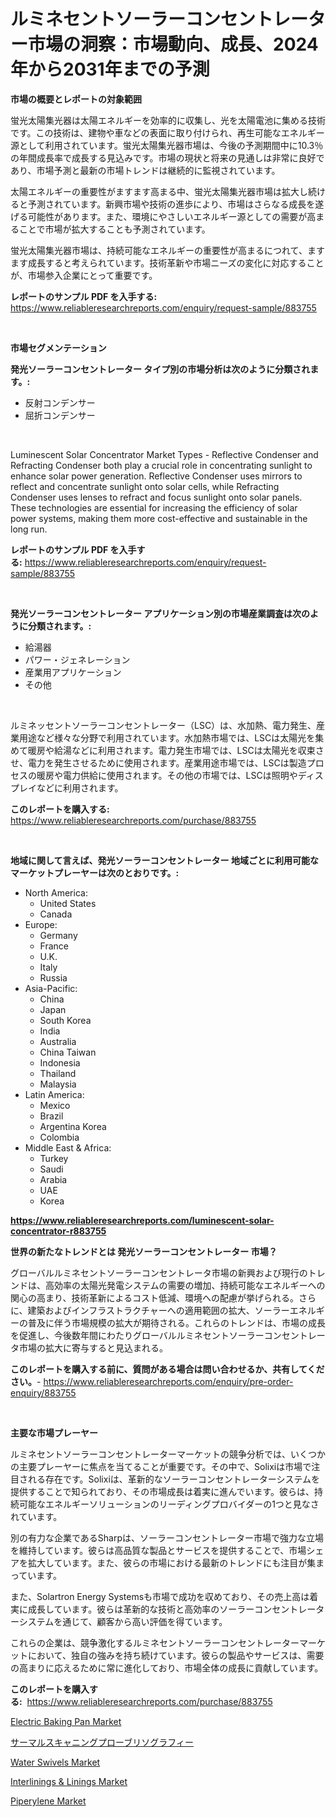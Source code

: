 <p><h1>ルミネセントソーラーコンセントレーター市場の洞察：市場動向、成長、2024年から2031年までの予測</h1></p><p><strong>市場の概要とレポートの対象範囲</strong></p>
<p><p>蛍光太陽集光器は太陽エネルギーを効率的に収集し、光を太陽電池に集める技術です。この技術は、建物や車などの表面に取り付けられ、再生可能なエネルギー源として利用されています。蛍光太陽集光器市場は、今後の予測期間中に10.3％の年間成長率で成長する見込みです。市場の現状と将来の見通しは非常に良好であり、市場予測と最新の市場トレンドは継続的に監視されています。</p><p>太陽エネルギーの重要性がますます高まる中、蛍光太陽集光器市場は拡大し続けると予測されています。新興市場や技術の進歩により、市場はさらなる成長を遂げる可能性があります。また、環境にやさしいエネルギー源としての需要が高まることで市場が拡大することも予測されています。</p><p>蛍光太陽集光器市場は、持続可能なエネルギーの重要性が高まるにつれて、ますます成長すると考えられています。技術革新や市場ニーズの変化に対応することが、市場参入企業にとって重要です。</p></p>
<p><strong>レポートのサンプル PDF を入手する:</strong> <a href="https://www.reliableresearchreports.com/enquiry/request-sample/883755">https://www.reliableresearchreports.com/enquiry/request-sample/883755</a></p>
<p>&nbsp;</p>
<p><strong>市場セグメンテーション</strong></p>
<p><strong>発光ソーラーコンセントレーター タイプ別の市場分析は次のように分類されます。:</strong></p>
<p><ul><li>反射コンデンサー</li><li>屈折コンデンサー</li></ul></p>
<p>&nbsp;</p>
<p><p>Luminescent Solar Concentrator Market Types - Reflective Condenser and Refracting Condenser both play a crucial role in concentrating sunlight to enhance solar power generation. Reflective Condenser uses mirrors to reflect and concentrate sunlight onto solar cells, while Refracting Condenser uses lenses to refract and focus sunlight onto solar panels. These technologies are essential for increasing the efficiency of solar power systems, making them more cost-effective and sustainable in the long run.</p></p>
<p><strong>レポートのサンプル PDF を入手する:</strong>&nbsp;<a href="https://www.reliableresearchreports.com/enquiry/request-sample/883755">https://www.reliableresearchreports.com/enquiry/request-sample/883755</a></p>
<p>&nbsp;</p>
<p><strong> 発光ソーラーコンセントレーター アプリケーション別の市場産業調査は次のように分類されます。:</strong></p>
<p><ul><li>給湯器</li><li>パワー・ジェネレーション</li><li>産業用アプリケーション</li><li>その他</li></ul></p>
<p>&nbsp;</p>
<p><p>ルミネッセントソーラーコンセントレーター（LSC）は、水加熱、電力発生、産業用途など様々な分野で利用されています。水加熱市場では、LSCは太陽光を集めて暖房や給湯などに利用されます。電力発生市場では、LSCは太陽光を収束させ、電力を発生させるために使用されます。産業用途市場では、LSCは製造プロセスの暖房や電力供給に使用されます。その他の市場では、LSCは照明やディスプレイなどに利用されます。</p></p>
<p><strong>このレポートを購入する:</strong>&nbsp; <a href="https://www.reliableresearchreports.com/purchase/883755">https://www.reliableresearchreports.com/purchase/883755</a></p>
<p>&nbsp;</p>
<p><strong>地域に関して言えば、発光ソーラーコンセントレーター 地域ごとに利用可能なマーケットプレーヤーは次のとおりです。:</strong></p>
<p><ul>
    <li>
        North America:
        <ul>
            <li>United States</li>
            <li>Canada</li>
        </ul>
    </li>
    <li>
        Europe:
        <ul>
            <li>Germany</li>
            <li>France</li>
            <li>U.K.</li>
            <li>Italy</li>
            <li>Russia</li>
        </ul>
    </li>
    <li>
        Asia-Pacific:
        <ul>
            <li>China</li>
            <li>Japan</li>
            <li>South Korea</li>
            <li>India</li>
            <li>Australia</li>
            <li>China Taiwan</li>
            <li>Indonesia</li>
            <li>Thailand</li>
            <li>Malaysia</li>
        </ul>
    </li>
    <li>
        Latin America:
        <ul>
            <li>Mexico</li>
            <li>Brazil</li>
            <li>Argentina Korea</li>
            <li>Colombia</li>
        </ul>
    </li>
    <li>
        Middle East & Africa:
        <ul>
            <li>Turkey</li>
            <li>Saudi</li>
            <li>Arabia</li>
            <li>UAE</li>
            <li>Korea</li>
        </ul>
    </li>
    </ul></p>
<p><strong><a href="https://www.reliableresearchreports.com/luminescent-solar-concentrator-r883755">https://www.reliableresearchreports.com/luminescent-solar-concentrator-r883755</a></strong>&nbsp;</p>
<p><strong>世界の新たなトレンドとは 発光ソーラーコンセントレーター 市場？</strong></p>
<p><p>グローバルルミネセントソーラーコンセントレータ市場の新興および現行のトレンドは、高効率の太陽光発電システムの需要の増加、持続可能なエネルギーへの関心の高まり、技術革新によるコスト低減、環境への配慮が挙げられる。さらに、建築およびインフラストラクチャーへの適用範囲の拡大、ソーラーエネルギーの普及に伴う市場規模の拡大が期待される。これらのトレンドは、市場の成長を促進し、今後数年間にわたりグローバルルミネセントソーラーコンセントレータ市場の拡大に寄与すると見込まれる。</p></p>
<p><strong>このレポートを購入する前に、質問がある場合は問い合わせるか、共有してください。</strong>- <a href="https://www.reliableresearchreports.com/enquiry/pre-order-enquiry/883755">https://www.reliableresearchreports.com/enquiry/pre-order-enquiry/883755</a></p>
<p>&nbsp;</p>
<p><strong>主要な市場プレーヤー</strong></p>
<p><p>ルミネセントソーラーコンセントレーターマーケットの競争分析では、いくつかの主要プレーヤーに焦点を当てることが重要です。その中で、Solixiは市場で注目される存在です。Solixiは、革新的なソーラーコンセントレーターシステムを提供することで知られており、その市場成長は着実に進んでいます。彼らは、持続可能なエネルギーソリューションのリーディングプロバイダーの1つと見なされています。</p><p>別の有力な企業であるSharpは、ソーラーコンセントレーター市場で強力な立場を維持しています。彼らは高品質な製品とサービスを提供することで、市場シェアを拡大しています。また、彼らの市場における最新のトレンドにも注目が集まっています。</p><p>また、Solartron Energy Systemsも市場で成功を収めており、その売上高は着実に成長しています。彼らは革新的な技術と高効率のソーラーコンセントレーターシステムを通じて、顧客から高い評価を得ています。</p><p>これらの企業は、競争激化するルミネセントソーラーコンセントレーターマーケットにおいて、独自の強みを持ち続けています。彼らの製品やサービスは、需要の高まりに応えるために常に進化しており、市場全体の成長に貢献しています。</p></p>
<p><strong>このレポートを購入する:</strong>&nbsp;&nbsp;<a href="https://www.reliableresearchreports.com/purchase/883755">https://www.reliableresearchreports.com/purchase/883755</a></p>
<p><p><a href="https://github.com/brenzgnarento/Market-Research-Report-List-2/blob/main/electric-baking-pan-market.md">Electric Baking Pan Market</a></p><p><a href="https://github.com/Sophiaard2003/Market-Research-Report-List-1/blob/main/105188527757.md">サーマルスキャニングプローブリソグラフィー</a></p><p><a href="https://github.com/jerrycopelandthomaswsqd8q/Market-Research-Report-List-2/blob/main/water-swivels-market.md">Water Swivels Market</a></p><p><a href="https://www.linkedin.com/pulse/interlinings-amp-linings-market-centers-aspects-growth-share-5cnic?trackingId=nMMrsMDju76D7ziy618cRw%3D%3D">Interlinings & Linings Market</a></p><p><a href="https://www.linkedin.com/pulse/piperylene-market-size-reflecting-forecast-till-2031-type-o94zc?trackingId=YaNBJxen%2BssXnxW8%2B2hsZA%3D%3D">Piperylene Market</a></p></p>